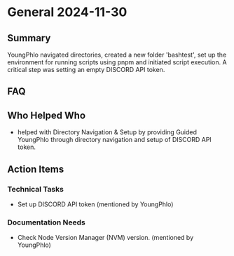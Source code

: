 # General 2024-11-30

## Summary

YoungPhlo navigated directories, created a new folder 'bashtest', set up the environment for running scripts using pnpm and initiated script execution. A critical step was setting an empty DISCORD API token.

## FAQ

## Who Helped Who

- helped with Directory Navigation & Setup by providing Guided YoungPhlo through directory navigation and setup of DISCORD API token.

## Action Items

### Technical Tasks

- Set up DISCORD API token (mentioned by YoungPhlo)

### Documentation Needs

- Check Node Version Manager (NVM) version. (mentioned by YoungPhlo)
